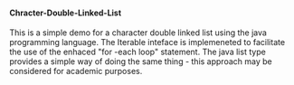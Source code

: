#### Chracter-Double-Linked-List
This is a simple demo for a character double linked list using the java programming language. The Iterable inteface is 
implemeneted to facilitate the use of the enhaced "for -each loop" statement. The java list type provides a simple 
way of doing the same thing - this approach may be considered for academic purposes.
